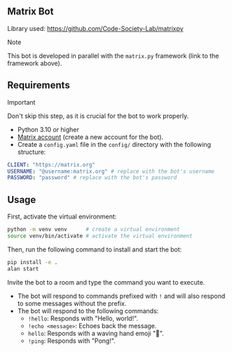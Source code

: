 ## Matrix Bot

Library used: https://github.com/Code-Society-Lab/matrixpy
> [!NOTE]
>
> This bot is developed in parallel with the `matrix.py` framework (link to the framework above).

## Requirements
> [!IMPORTANT]
>
> Don't skip this step, as it is crucial for the bot to work properly.

- Python 3.10 or higher
- [Matrix account](https://app.element.io/#/register) (create a new account for the bot).
- Create a `config.yaml` file in the `config/` directory with the following structure:
```yaml
CLIENT: "https://matrix.org"
USERNAME: "@username:matrix.org" # replace with the bot's username
PASSWORD: "password" # replace with the bot's password
```

## Usage
First, activate the virtual environment:
```bash
python -m venv venv      # create a virtual environment
source venv/bin/activate # activate the virtual environment
```

Then, run the following command to install and start the bot:
```bash
pip install -e .
alan start
``` 
Invite the bot to a room and type the command you want to execute.
- The bot will respond to commands prefixed with `!` and will also respond to some messages without the prefix.
- The bot will respond to the following commands:
  - `!hello`: Responds with "Hello, world!".
  - `!echo <message>`: Echoes back the message.
  - `hello`: Responds with a waving hand emoji "👋".
  - `!ping`: Responds with "Pong!".
